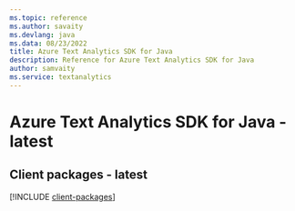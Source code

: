 ```yaml
---
ms.topic: reference
ms.author: savaity
ms.devlang: java
ms.data: 08/23/2022
title: Azure Text Analytics SDK for Java
description: Reference for Azure Text Analytics SDK for Java
author: samvaity
ms.service: textanalytics
---
```

# Azure Text Analytics SDK for Java - latest

## Client packages - latest
[!INCLUDE [client-packages](text-analytics-client-index.md)]